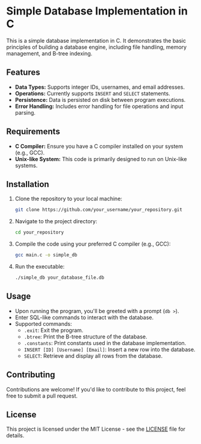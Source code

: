 

# Simple Database Implementation in C

This is a simple database implementation in C. It demonstrates the basic principles of building a database engine, including file handling, memory management, and B-tree indexing.

## Features

- **Data Types:** Supports integer IDs, usernames, and email addresses.
- **Operations:** Currently supports `INSERT` and `SELECT` statements.
- **Persistence:** Data is persisted on disk between program executions.
- **Error Handling:** Includes error handling for file operations and input parsing.

## Requirements

- **C Compiler:** Ensure you have a C compiler installed on your system (e.g., GCC).
- **Unix-like System:** This code is primarily designed to run on Unix-like systems.

## Installation

1. Clone the repository to your local machine:

   ```bash
   git clone https://github.com/your_username/your_repository.git
   ```

2. Navigate to the project directory:

   ```bash
   cd your_repository
   ```

3. Compile the code using your preferred C compiler (e.g., GCC):

   ```bash
   gcc main.c -o simple_db
   ```

4. Run the executable:

   ```bash
   ./simple_db your_database_file.db
   ```

## Usage

- Upon running the program, you'll be greeted with a prompt (`db >`).
- Enter SQL-like commands to interact with the database.
- Supported commands:
  - `.exit`: Exit the program.
  - `.btree`: Print the B-tree structure of the database.
  - `.constants`: Print constants used in the database implementation.
  - `INSERT [ID] [Username] [Email]`: Insert a new row into the database.
  - `SELECT`: Retrieve and display all rows from the database.

## Contributing

Contributions are welcome! If you'd like to contribute to this project, feel free to submit a pull request.

## License

This project is licensed under the MIT License - see the [LICENSE](LICENSE) file for details.

